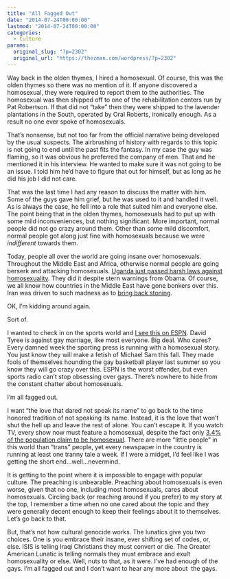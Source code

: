 ```yaml
---
title: "All Fagged Out"
date: "2014-07-24T00:00:00"
lastmod: "2014-07-24T00:00:00"
categories:
  - Culture
params:
  original_slug: "?p=2302"
  original_url: "https://thezman.com/wordpress/?p=2302"
---
```


Way back in the olden thymes, I hired a homosexual. Of course, this was
the olden thymes so there was no mention of it. If anyone discovered a
homosexual, they were required to report them to the authorities. The
homosexual was then shipped off to one of the rehabilitation centers run
by Pat Robertson. If that did not “take” then they were shipped to the
lavender plantations in the South, operated by Oral Roberts, ironically
enough. As a result no one ever spoke of homosexuals.

That’s nonsense, but not too far from the official narrative being
developed by the usual suspects. The airbrushing of history with regards
to this topic is not going to end until the past fits the fantasy. In my
case the guy was flaming, so it was obvious he preferred the company of
men. That and he mentioned it in his interview. He wanted to make sure
it was not going to be an issue. I told him he’d have to figure that out
for himself, but as long as he did his job I did not care.

That was the last time I had any reason to discuss the matter with him.
Some of the guys gave him grief, but he was used to it and handled it
well. As is always the case, he fell into a role that suited him and
everyone else. The point being that in the olden thymes, homosexuals had
to put up with some mild inconveniences, but nothing significant. More
important, normal people did not go crazy around them. Other than some
mild discomfort, normal people got along just fine with homosexuals
because we were *indifferent* towards them.

Today, people all over the world are going insane over homosexuals.
Throughout the Middle East and Africa, otherwise normal people are going
berserk and attacking homosexuals. [Uganda just passed harsh laws
against
homosexuality](http://www.washingtonpost.com/world/africa/ugandan-leader-signs-harsh-anti-gay-bill-despite-warning-from-obama-administration/2014/02/24/88486066-9d63-11e3-878c-65222df220eb_story.html).
They did it despite stern warnings from Obama. Of course, we all know
how countries in the Middle East have gone bonkers over this. Iran was
driven to such madness as to [bring back
stoning](http://www.theblaze.com/stories/2011/01/18/human-rights-group-two-gay-men-face-stoning-in-iran/).

OK, I’m kidding around again.

Sort of.

I wanted to check in on the sports world and [I see this on
ESPN](http://espn.go.com/new-york/nfl/story/_/id/11249783/human-rights-campaign-blasts-new-york-giants-hiring-david-tyree).
David Tyree is against gay marriage, like most everyone. Big deal. Who
cares? Every damned week the sporting press is running with a homosexual
story. You just know they will make a fetish of Michael Sam this fall.
They made fools of themselves hounding the gay basketball player last
summer so you know they will go crazy over this. ESPN is the worst
offender, but even sports radio can’t stop obsessing over gays. There’s
nowhere to hide from the constant chatter about homosexuals.

I’m all fagged out.

I want “the love that dared not speak its name” to go back to the time
honored tradition of not speaking its name. Instead, it is the love that
won’t shut the hell up and leave the rest of alone. You can’t escape it.
If you watch TV, every show now must feature a homosexual, despite the
fact only [3.4% of the population claim to be
homosexual](http://www.gallup.com/poll/158066/special-report-adults-identify-lgbt.aspx).
There are more “little people” in this world than “trans” people, yet
every newspaper in the country is running at least one tranny tale a
week. If I were a midget, I’d feel like I was getting the short
end…well…nevermind.

It is getting to the point where it is impossible to engage with popular
culture. The preaching is unbearable. Preaching about homosexuals is
even worse, given that no one, including most homosexuals, cares about
homosexuals. Circling back (or reaching around if you prefer) to my
story at the top, I remember a time when no one cared about the topic
and they were generally decent enough to keep their feelings about it to
themselves. Let’s go back to that.

But, that’s not how cultural genocide works. The lunatics give you two
choices. One is you embrace their insane, ever shifting set of codes,
or, else. ISIS is telling Iraqi Christians they must convert or die. The
Greater American Lunatic is telling normals they must embrace and exult
homosexuality or else. Well, nuts to that, as it were. I’ve had enough
of the gays. I’m all fagged out and I don’t want to hear any more about 
the gays.
